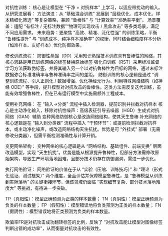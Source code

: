对抗性训练：
核心是让模型在 “干净 + 对抗样本” 上学习，以适应带扰动的输入。从研究进展看：
方法演进：从 “基础混合训练” 发展到 “层级优化、成本优化、样本精细化筛选” 等复杂策略，兼顾 “鲁棒性” 与 “计算效率”“准确率平衡”。
场景覆盖：适配 “有标注 / 无标注数据”“物理可实现攻击 / 黑盒攻击” 等多类场景，满足不同应用需求。
未来趋势：更聚焦 “高效、精准、泛化性强” 的训练策略，平衡 “鲁棒性提升” 与 “训练成本、纯净样本准确率” 的权衡，同时结合细粒度样本分析（如难样本、友好样本）优化防御效果。

修改训练流程：
防御性蒸馏（DD）采用知识蒸馏技术训练具有鲁棒性的网络，其核心思路是用已训练网络的标签替换原始标签
强化自训练（RST）采用标准监督学习方法获取伪标签，并将其输入另一个以对抗鲁棒性为目标的网络，通过未标注数据弥合标准准确率与鲁棒准确率之间的差距。
防御训练的核心逻辑是通过 “调整训练流程、引入正则化 / 数据增强、优化神经元行为、利用特殊网络结构（如神经 ODE）” 等手段，提升模型对对抗攻击的鲁棒性。这类方法需反复迭代训练，虽能有效增强鲁棒性，但在已有运行模型中实施需额外工程成本。


使用补充网络：
在 “输入→分类” 流程中插入检测器，提前识别并拦截对抗样本
核心是主动净化输入，移除对抗性噪声：高级表征引导去噪器（HGD）生成式对抗网络（GAN）辅助
变种网络防御核心是改造网络结构，使其天生鲁棒
补充网络的核心逻辑是在 “输入到分类器” 流程中插入 “干预环节”：或提前检测拦截对抗样本，或主动净化噪声，或改造网络结构天生抗扰。优势是可 “外挂式” 部署（无需修改分类器），但需平衡检测准确性与计算开销。

变更网络架构：
变种网络的核心逻辑是从 “网络结构、基础组件、前端变换” 层面改造模型，实现 “天生抗扰”。优势是能从根源提升鲁棒性，但部分方法需修改原始架构，导致生产环境落地困难，且部分技术仍存在防御漏洞，需进一步优化。

执行网络验证：
网络验证的价值在于从 “实验（压缩、训练技巧）” 和 “理论（形式化验证、测试框架）” 两个维度，全面评估并保障模型鲁棒性，是 “鲁棒模型从训练到实际落地” 的关键衔接环节，但该领域仍面临 “实现细节复杂、部分技术落地难度大” 等挑战，有待进一步突破。



TP（真阳性）：模型正确预测为正类的样本数量；
TN（真阴性）：模型正确预测为负类的样本数量；
FP（假阳性）：模型错误地将负类预测为正类的样本数量；
FN（假阴性）：模型错误地将正类预测为负类的样本数量。

欺骗率FR是对抗攻击成功翻转标签的比例，反映了 “对抗攻击能让模型对图像标签判断出错的成功率”，从而衡量对抗攻击的有效性。